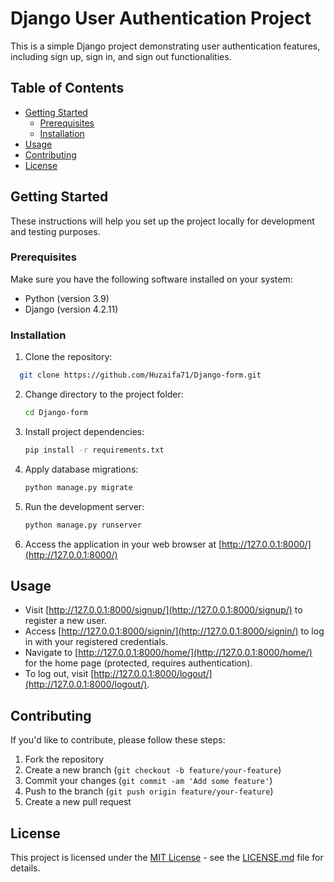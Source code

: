 # Django User Authentication Project

This is a simple Django project demonstrating user authentication features, including sign up, sign in, and sign out functionalities.

## Table of Contents

- [Getting Started](#getting-started)
  - [Prerequisites](#prerequisites)
  - [Installation](#installation)
- [Usage](#usage)
- [Contributing](#contributing)
- [License](#license)

## Getting Started

These instructions will help you set up the project locally for development and testing purposes.

### Prerequisites

Make sure you have the following software installed on your system:

- Python (version 3.9)
- Django (version 4.2.11)

### Installation

1. Clone the repository:

  ```bash 
    git clone https://github.com/Huzaifa71/Django-form.git
  ```

2. Change directory to the project folder:

    ```bash
    cd Django-form
    ```

3. Install project dependencies:

    ```bash
    pip install -r requirements.txt
    ```

4. Apply database migrations:

    ```bash
    python manage.py migrate
    ```

5. Run the development server:

    ```bash
    python manage.py runserver
    ```

6. Access the application in your web browser at [http://127.0.0.1:8000/](http://127.0.0.1:8000/)

## Usage

- Visit [http://127.0.0.1:8000/signup/](http://127.0.0.1:8000/signup/) to register a new user.
- Access [http://127.0.0.1:8000/signin/](http://127.0.0.1:8000/signin/) to log in with your registered credentials.
- Navigate to [http://127.0.0.1:8000/home/](http://127.0.0.1:8000/home/) for the home page (protected, requires authentication).
- To log out, visit [http://127.0.0.1:8000/logout/](http://127.0.0.1:8000/logout/).

## Contributing

If you'd like to contribute, please follow these steps:

1. Fork the repository
2. Create a new branch (`git checkout -b feature/your-feature`)
3. Commit your changes (`git commit -am 'Add some feature'`)
4. Push to the branch (`git push origin feature/your-feature`)
5. Create a new pull request

## License

This project is licensed under the [MIT License](LICENSE.md) - see the [LICENSE.md](LICENSE.md) file for details.
